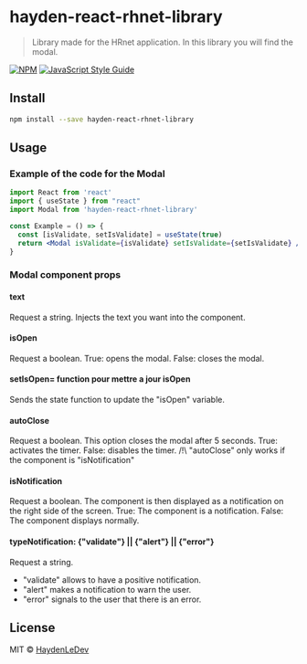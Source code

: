 # hayden-react-rhnet-library

> Library made for the HRnet application. 
> In this library you will find the modal.

[![NPM](https://img.shields.io/npm/v/hayden-react-rhnet-library.svg)](https://www.npmjs.com/package/hayden-react-rhnet-library) [![JavaScript Style Guide](https://img.shields.io/badge/code_style-standard-brightgreen.svg)](https://standardjs.com)

## Install

```bash
npm install --save hayden-react-rhnet-library
```

## Usage


### Example of the code for the Modal
```jsx
import React from 'react'
import { useState } from "react"
import Modal from 'hayden-react-rhnet-library'

const Example = () => {
  const [isValidate, setIsValidate] = useState(true)
  return <Modal isValidate={isValidate} setIsValidate={setIsValidate} />
}

```
### Modal component props

#### text 
Request a string. Injects the text you want into the component.
####  isOpen
Request a boolean. True: opens the modal. False: closes the modal.
####  setIsOpen= function pour mettre a jour isOpen
Sends the state function to update the "isOpen" variable.
####  autoClose
Request a boolean. This option closes the modal after 5 seconds. True: activates the timer. False: disables the timer. /!\ "autoClose" only works if the component is "isNotification"
####  isNotification
Request a boolean. The component is then displayed as a notification on the right side of the screen. True: The component is a notification. False: The component displays normally.
####  typeNotification: {"validate"} || {"alert"} || {"error"} 
Request a string. 
- "validate" allows to have a positive notification.
- "alert" makes a notification to warn the user.
- "error" signals to the user that there is an error.

## License

MIT © [HaydenLeDev](https://github.com/HaydenLeDev)
